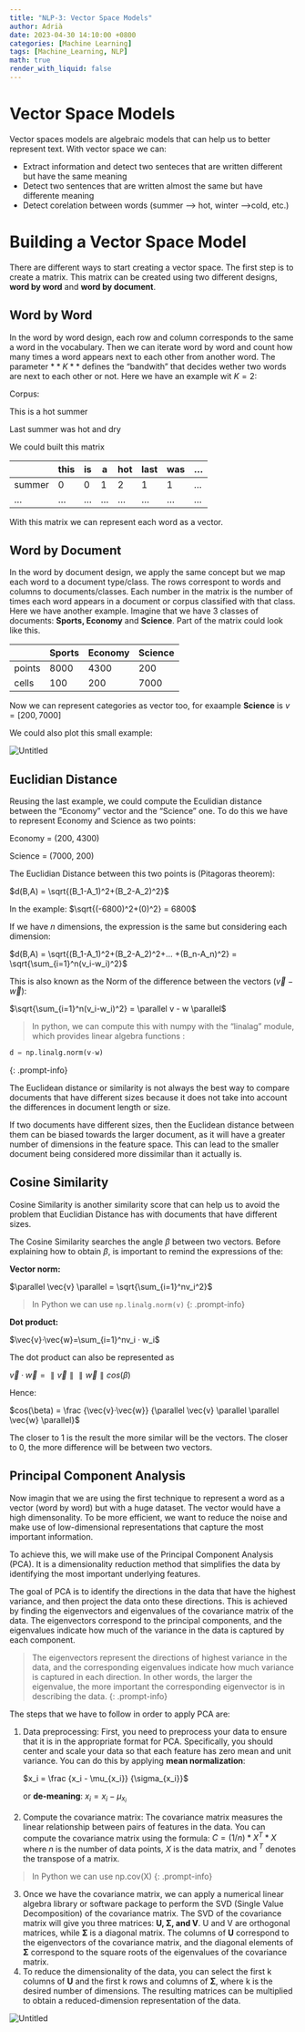 ```yaml
---
title: "NLP-3: Vector Space Models"
author: Adrià
date: 2023-04-30 14:10:00 +0800
categories: [Machine Learning]
tags: [Machine_Learning, NLP]
math: true
render_with_liquid: false
---
```

# Vector Space Models

Vector spaces models are algebraic models that can help us to better represent text. With vector space we can:

- Extract information and detect two senteces that are written different but have the same meaning
- Detect two sentences that are written almost the same but have differente meaning
- Detect corelation between words (summer —> hot, winter —>cold, etc.)

# Building a Vector Space Model

There are different ways to start creating a vector space. The first step is to create a matrix. This matrix can be created using two different designs, **word by word** and **word by document**. 

## Word by Word

In the word by word design, each row and column corresponds to the same a word in the vocabulary. Then we can iterate word by word and count how many times a word appears next to each other from another word. The parameter $**K**$ defines the “bandwith” that decides wether two words are next to each other or not. Here we have an example wit $K = 2$: 

Corpus: 

This is a hot summer

Last summer was hot and dry

We could built this matrix 

|  | this | is | a | hot | last | was | … |
| --- | --- | --- | --- | --- | --- | --- | --- |
| summer | 0 | 0 | 1 | 2 | 1 | 1 | … |
| … | … | … | … | … | … | … | … |

With this matrix we can represent each word as a vector. 

## Word by Document

In the word by document design, we apply the same concept but we map each word to a document type/class. The rows correspont to words and columns to documents/classes. Each number in the matrix is the number of times each word appears in a document or corpus classified with that class. Here we have another example. 
Imagine that we have 3 classes of documents: **Sports, Economy** and **Science**. Part of the matrix could look like this. 

|  | Sports | Economy | Science |
| --- | --- | --- | --- |
| points | 8000 | 4300 | 200 |
| cells | 100 | 200 | 7000 |

Now we can represent categories as vector too, for exaample **Science** is $v = [200, 7000]$

We could also plot this small example: 

![Untitled](/img/posts/NLP-3/Untitled.png)

## Euclidian Distance

Reusing the last example, we could compute the Eculidian distance between the “Economy” vector and the “Science” one. To do this we have to represent Economy and Science as two points: 

Economy = (200, 4300)

Science = (7000, 200)

The Euclidian Distance between this two points is (Pitagoras theorem):

$d(B,A) = \sqrt{(B_1-A_1)^2+(B_2-A_2)^2}$

In the example: $\sqrt{(-6800)^2+(0)^2} = 6800$

If we have *n* dimensions, the expression is the same but considering each dimension: 

$d(B,A) = \sqrt{(B_1-A_1)^2+(B_2-A_2)^2+… +(B_n-A_n)^2} = \sqrt{\sum_{i=1}^n(v_i-w_i)^2}$

This is also known as the Norm of the difference between the vectors $(\vec{v}-\vec{w})$: 

$\sqrt{\sum_{i=1}^n(v_i-w_i)^2} =  \parallel v - w \parallel$

> In python, we can compute this with numpy with the “linalag” module, which provides linear algebra functions :

```python
d = np.linalg.norm(v-w)
```
{: .prompt-info}

The Euclidean distance or similarity is not always the best way to compare documents that have different sizes because it does not take into account the differences in document length or size.

If two documents have different sizes, then the Euclidean distance between them can be biased towards the larger document, as it will have a greater number of dimensions in the feature space. This can lead to the smaller document being considered more dissimilar than it actually is.

## Cosine Similarity

Cosine Similarity is another similarity score that can help us to avoid the problem that Euclidian Distance has with documents that have different sizes. 

The Cosine Similarity searches the angle $\beta$ between two vectors. Before explaining how to obtain $\beta$, is important to remind the expressions of the: 

**Vector norm:** 

$\parallel \vec{v} \parallel = \sqrt{\sum_{i=1}^nv_i^2}$

> In Python we can use `np.linalg.norm(v)`
{: .prompt-info}

**Dot product:** 

$\vec{v}·\vec{w}=\sum_{i=1}^nv_i · w_i$

The dot product can also be represented as

$\vec{v}·\vec{w}=\parallel \vec{v} \parallel \parallel \vec{w} \parallel cos(\beta)$ 

Hence: 

$cos(\beta) = \frac {\vec{v}·\vec{w}} {\parallel \vec{v} \parallel \parallel \vec{w} \parallel}$

The closer to 1 is the result the more similar will be the vectors. The closer to 0, the more difference will be between two vectors. 

## Principal Component Analysis

Now imagin that we are using the first technique to represent a word as a vector (word by word) but with a huge dataset. The vector would have a high dimensonality. To be more efficient, we want to reduce the noise and make use of low-dimensional representations that capture the most important information. 

To achieve this, we will make use of the Principal Component Analysis (PCA). It is a dimensionality reduction method that simplifies the data by identifying the most important underlying features.

The goal of PCA is to identify the directions in the data that have the highest variance, and then project the data onto these directions. This is achieved by finding the eigenvectors and eigenvalues of the covariance matrix of the data. The eigenvectors correspond to the principal components, and the eigenvalues indicate how much of the variance in the data is captured by each component.


> The eigenvectors represent the directions of highest variance in the data, and the corresponding eigenvalues indicate how much variance is captured in each direction. In other words, the larger the eigenvalue, the more important the corresponding eigenvector is in describing the data.
{: .prompt-info}


The steps that we have to follow in order to apply PCA are: 

1. Data preprocessing: First, you need to preprocess your data to ensure that it is in the appropriate format for PCA. Specifically, you should center and scale your data so that each feature has zero mean and unit variance. You can do this by applying **mean normalization**: 
    
    $x_i = \frac {x_i - \mu_{x_i}} {\sigma_{x_i}}$
    
    or **de-meaning**:
    $x_i = {x_i - \mu_{x_i}}$
    
2. Compute the covariance matrix: The covariance matrix measures the linear relationship between pairs of features in the data. You can compute the covariance matrix using the formula:
     $C = (1/n) * X^T * X$
   where $n$  is the number of data points, $X$  is the data matrix, and $^T$ denotes the transpose of a matrix. 
> In Python we can use np.cov(X)
{: .prompt-info}

    
3. Once we have the covariance matrix, we can apply a numerical linear algebra library or software package to perform the SVD (Single Value Decomposition) of the covariance matrix. The SVD of the covariance matrix will give you three matrices: **U, Σ, and V**. U and V are orthogonal matrices, while **Σ** is a diagonal matrix. The columns of **U** correspond to the eigenvectors of the covariance matrix, and the diagonal elements of **Σ** correspond to the square roots of the eigenvalues of the covariance matrix.
4. To reduce the dimensionality of the data, you can select the first k columns of **U** and the first k rows and columns of **Σ**, where k is the desired number of dimensions. The resulting matrices can be multiplied to obtain a reduced-dimension representation of the data.

![Untitled](/img/posts/NLP-3/Untitled.jpeg)

